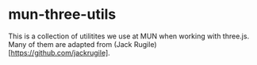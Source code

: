 # mun-three-utils

This is a collection of utilitites we use at MUN when working with three.js. Many of them are adapted from (Jack Rugile)[https://github.com/jackrugile].

